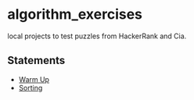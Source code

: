 # algorithm_exercises
local projects to test puzzles from HackerRank and Cia.

## Statements 
* [Warm Up](statements/warmup.md)
* [Sorting](statements/sorting.md)

